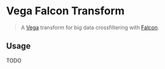 <!--

Copyright (c) 2021 OmniSci/Quansight.

Licensed under the Apache License, Version 2.0 (the "License");
you may not use this file except in compliance with the License.
You may obtain a copy of the License at

   http://www.apache.org/licenses/LICENSE-2.0

Unless required by applicable law or agreed to in writing, software
distributed under the License is distributed on an "AS IS" BASIS,
WITHOUT WARRANTIES OR CONDITIONS OF ANY KIND, either express or implied.
See the License for the specific language governing permissions and
limitations under the License.

-->

# Vega Falcon Transform

> A [Vega][vega] transform for big data crossfiltering with [Falcon][falcon].

## Usage

TODO

<!-- links -->

[vega]: https://vega.github.io/

[falcon]: https://github.com/uwdata/falcon

<!-- ./links -->

